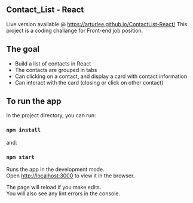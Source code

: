 ## Contact_List - React

Live version available @ https://arturlee.github.io/ContactList-React/
This project is a coding challange for Front-end job position. 

## The goal 

- Build a list of contacts in React
- The contacts are grouped in tabs
- Can clicking on a contact, and display a card with contact information
- Can interact with the card (closing or click on other contact)


## To run the app

In the project directory, you can run:

### `npm install`

and:

### `npm start`

Runs the app in the development mode.<br />
Open [http://localhost:3000](http://localhost:3000) to view it in the browser.

The page will reload if you make edits.<br />
You will also see any lint errors in the console.
